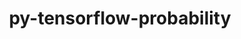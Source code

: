---
title: "py-tensorflow-probability"
layout: cache
categories: [package, develop-2023-09-10]
meta: {"versions": ["0.18.0"], "compilers": ["gcc@=11.3.0"], "oss": ["ubuntu22.04"], "platforms": ["linux"], "targets": ["x86_64_v3"], "stacks": ["ml-linux-x86_64-cpu", "ml-linux-x86_64-cuda", "ml-linux-x86_64-rocm", "root"], "num_specs": 3, "num_specs_by_stack": {"ml-linux-x86_64-rocm": 1, "root": 3, "ml-linux-x86_64-cuda": 1, "ml-linux-x86_64-cpu": 1}}
spec_details: [{"hash": "ltjtnilyavhbf4ctbvug46cehg7hsuaa", "compiler": "gcc@=11.3.0", "versions": ["0.18.0"], "os": "ubuntu22.04", "platform": "linux", "target": "x86_64_v3", "variants": ["build_system=generic"], "stacks": ["ml-linux-x86_64-rocm", "root"], "size": "-", "tarball": "https://binaries.spack.io/releases/develop-2023-09-10/build_cache/linux-ubuntu22.04-x86_64_v3/gcc-11.3.0/py-tensorflow-probability-0.18.0/linux-ubuntu22.04-x86_64_v3-gcc-11.3.0-py-tensorflow-probability-0.18.0-ltjtnilyavhbf4ctbvug46cehg7hsuaa.spack"}, {"hash": "mgg5fomup72yp2v3arge2tmucybjbwfd", "compiler": "gcc@=11.3.0", "versions": ["0.18.0"], "os": "ubuntu22.04", "platform": "linux", "target": "x86_64_v3", "variants": ["build_system=generic"], "stacks": ["root", "ml-linux-x86_64-cuda"], "size": "-", "tarball": "https://binaries.spack.io/releases/develop-2023-09-10/build_cache/linux-ubuntu22.04-x86_64_v3/gcc-11.3.0/py-tensorflow-probability-0.18.0/linux-ubuntu22.04-x86_64_v3-gcc-11.3.0-py-tensorflow-probability-0.18.0-mgg5fomup72yp2v3arge2tmucybjbwfd.spack"}, {"hash": "62wzardy3svsbcletz2wc77luhhvca4v", "compiler": "gcc@=11.3.0", "versions": ["0.18.0"], "os": "ubuntu22.04", "platform": "linux", "target": "x86_64_v3", "variants": ["build_system=generic"], "stacks": ["root", "ml-linux-x86_64-cpu"], "size": "-", "tarball": "https://binaries.spack.io/releases/develop-2023-09-10/build_cache/linux-ubuntu22.04-x86_64_v3/gcc-11.3.0/py-tensorflow-probability-0.18.0/linux-ubuntu22.04-x86_64_v3-gcc-11.3.0-py-tensorflow-probability-0.18.0-62wzardy3svsbcletz2wc77luhhvca4v.spack"}]
---